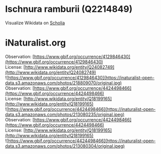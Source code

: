 
Ischnura ramburii (Q2214849)
============================
  
Visualize Wikidata on [Scholia](https://scholia.toolforge.org/taxon/Q2214849)
# iNaturalist.org
  
Observation: [https://www.gbif.org/occurrence/4129846430](https://www.gbif.org/occurrence/4129846430)  
License: [http://www.wikidata.org/entity/Q24082749](http://www.wikidata.org/entity/Q24082749)  
![https://www.gbif.org/occurrence/4129846430](https://inaturalist-open-data.s3.amazonaws.com/photos/218809070/original.jpg)  
Observation: [https://www.gbif.org/occurrence/4424498466](https://www.gbif.org/occurrence/4424498466)  
License: [http://www.wikidata.org/entity/Q18199165](http://www.wikidata.org/entity/Q18199165)  
![https://www.gbif.org/occurrence/4424498466](https://inaturalist-open-data.s3.amazonaws.com/photos/213080235/original.jpeg)  
Observation: [https://www.gbif.org/occurrence/4424498466](https://www.gbif.org/occurrence/4424498466)  
License: [http://www.wikidata.org/entity/Q18199165](http://www.wikidata.org/entity/Q18199165)  
![https://www.gbif.org/occurrence/4424498466](https://inaturalist-open-data.s3.amazonaws.com/photos/213080304/original.jpeg)